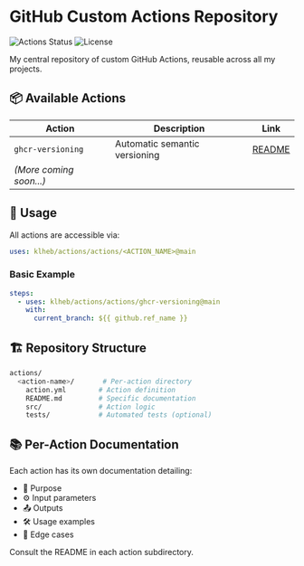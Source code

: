 # GitHub Custom Actions Repository

![Actions Status](https://img.shields.io/badge/status-active-success)
![License](https://img.shields.io/badge/license-MIT-blue)

My central repository of custom GitHub Actions, reusable across all my projects.

## 📦 Available Actions

| Action | Description | Link |
|--------|-------------|------|
| `ghcr-versioning` | Automatic semantic versioning | [README](./actions/ghcr-versioning/README.md) |
| *(More coming soon...)* | | |

## 🚀 Usage

All actions are accessible via:

```yaml
uses: klheb/actions/actions/<ACTION_NAME>@main
```

### Basic Example

```yaml
steps:
  - uses: klheb/actions/actions/ghcr-versioning@main
    with:
      current_branch: ${{ github.ref_name }}
```

## 🏗 Repository Structure

```bash
actions/
  <action-name>/       # Per-action directory
    action.yml        # Action definition
    README.md         # Specific documentation
    src/              # Action logic
    tests/            # Automated tests (optional)
```

## 📚 Per-Action Documentation

Each action has its own documentation detailing:

- 📌 Purpose
- ⚙️ Input parameters
- 📤 Outputs
- 🛠 Usage examples
- 🔧 Edge cases

Consult the README in each action subdirectory.
